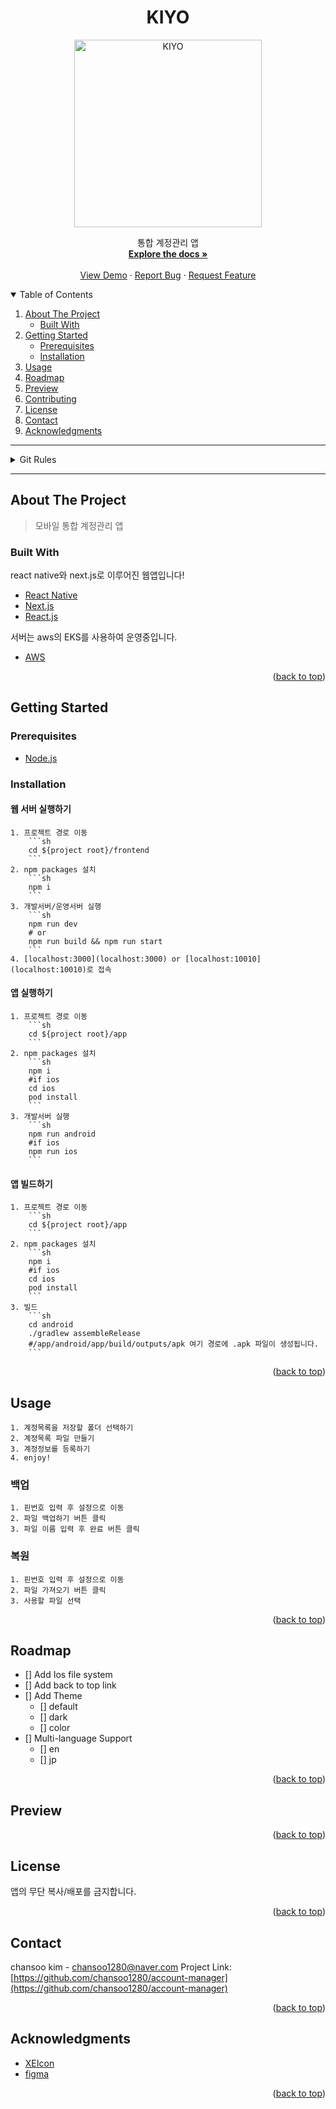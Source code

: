 <div id="top"></div>

<h1 align="center">KIYO</h1>
<div align="center">
  <a href="https://github.com/chansoo1280/account-manager">
    <img src="https://user-images.githubusercontent.com/62010067/141707497-d6172063-8505-4ffd-adb1-faea3b3f735e.png" alt="KIYO" width="300" height="300">
  </a>

  <p align="center">
    통합 계정관리 앱
    <br />
    <a href="https://github.com/chansoo1280/account-manager"><strong>Explore the docs »</strong></a>
    <br />
    <br />
    <a href="https://github.com/chansoo1280/account-manager">View Demo</a>
    ·
    <a href="https://github.com/chansoo1280/account-manager/issues">Report Bug</a>
    ·
    <a href="https://github.com/chansoo1280/account-manager/issues">Request Feature</a>
  </p>
</div>

<details open="open">
  <summary>Table of Contents</summary>
  <ol>
    <li>
      <a href="#about-the-project">About The Project</a>
      <ul>
        <li><a href="#built-with">Built With</a></li>
      </ul>
    </li>
    <li>
      <a href="#getting-started">Getting Started</a>
      <ul>
        <li><a href="#prerequisites">Prerequisites</a></li>
        <li><a href="#installation">Installation</a></li>
      </ul>
    </li>
    <li><a href="#usage">Usage</a></li>
    <li><a href="#roadmap">Roadmap</a></li>
    <li><a href="#preview">Preview</a></li>
    <li><a href="#contributing">Contributing</a></li>
    <li><a href="#license">License</a></li>
    <li><a href="#contact">Contact</a></li>
    <li><a href="#acknowledgments">Acknowledgments</a></li>
  </ol>
</details>

---

<details>
<summary>Git Rules</summary>

1. branch
   - 상시 브랜치
     - master: 운영 코드
     - develop: 개발
   - 일시적인 브랜치
     - hotfix-#: 운영 코드에서 급한 수정
     - release-#: 출시 버전 준비
     - feature-#: 기능 개발
2. commit
   - Feat : 새로운 기능에 대한 커밋
   - Fix : build 빌드 관련 파일 수정에 대한 커밋
   - Build : 빌드 관련 파일 수정에 대한 커밋
   - Chore : 그 외 자잘한 수정에 대한 커밋(rlxk qusrud)
   - Ci : CI 관련 설정 수정에 대한 커밋
   - Docs : 문서 수정에 대한 커밋
   - Style : 코드 스타일 혹은 포맷 등에 관한 커밋
   - Refactor : 코드 리팩토링에 대한 커밋
   - Test : 테스트 코드 수정에 대한 커밋

</details>

---

## About The Project

> 모바일 통합 계정관리 앱

### Built With

react native와 next.js로 이루어진 웹앱입니다!

- [React Native](https://reactnative.dev/)
- [Next.js](https://nextjs.org/)
- [React.js](https://reactjs.org/)

서버는 aws의 EKS를 사용하여 운영중입니다.

- [AWS](https://aws.amazon.com/ko/?nc2=h_lg)

<p align="right">(<a href="#top">back to top</a>)</p>

## Getting Started

### Prerequisites

- [Node.js](https://nodejs.org/ko/)

### Installation

#### 웹 서버 실행하기

    1. 프로젝트 경로 이동
        ```sh
        cd ${project root}/frontend
        ```
    2. npm packages 설치
        ```sh
        npm i
        ```
    3. 개발서버/운영서버 실행
        ```sh
        npm run dev
        # or
        npm run build && npm run start
        ```
    4. [localhost:3000](localhost:3000) or [localhost:10010](localhost:10010)로 접속

#### 앱 실행하기

    1. 프로젝트 경로 이동
        ```sh
        cd ${project root}/app
        ```
    2. npm packages 설치
        ```sh
        npm i
        #if ios
        cd ios
        pod install
        ```
    3. 개발서버 실행
        ```sh
        npm run android
        #if ios
        npm run ios
        ```

#### 앱 빌드하기

    1. 프로젝트 경로 이동
        ```sh
        cd ${project root}/app
        ```
    2. npm packages 설치
        ```sh
        npm i
        #if ios
        cd ios
        pod install
        ```
    3. 빌드
        ```sh
        cd android
        ./gradlew assembleRelease
        #/app/android/app/build/outputs/apk 여기 경로에 .apk 파일이 생성됩니다.
        ```

<p align="right">(<a href="#top">back to top</a>)</p>

## Usage

    1. 계정목록을 저장할 폴더 선택하기
    2. 계정목록 파일 만들기
    3. 계정정보를 등록하기
    4. enjoy!

### 백업

    1. 핀번호 입력 후 설정으로 이동
    2. 파일 백업하기 버튼 클릭
    3. 파일 이름 입력 후 완료 버튼 클릭

### 복원

    1. 핀번호 입력 후 설정으로 이동
    2. 파일 가져오기 버튼 클릭
    3. 사용할 파일 선택

<p align="right">(<a href="#top">back to top</a>)</p>

## Roadmap

- [] Add Ios file system
- [] Add back to top link
- [] Add Theme
  - [] default
  - [] dark
  - [] color
- [] Multi-language Support
  - [] en
  - [] jp

<p align="right">(<a href="#top">back to top</a>)</p>

## Preview

<p align="right">(<a href="#top">back to top</a>)</p>

## License

앱의 무단 복사/배포를 금지합니다.

<p align="right">(<a href="#top">back to top</a>)</p>

## Contact

chansoo kim - chansoo1280@naver.com
Project Link: [https://github.com/chansoo1280/account-manager](https://github.com/chansoo1280/account-manager)

<p align="right">(<a href="#top">back to top</a>)</p>

## Acknowledgments

- [XEIcon](https://xpressengine.github.io/XEIcon/)
- [figma](https://www.figma.com/)

<p align="right">(<a href="#top">back to top</a>)</p>
